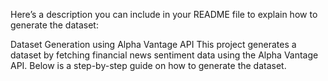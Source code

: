
Here’s a description you can include in your README file to explain how to generate the dataset:

Dataset Generation using Alpha Vantage API
This project generates a dataset by fetching financial news sentiment data using the Alpha Vantage API. Below is a step-by-step guide on how to generate the dataset.

